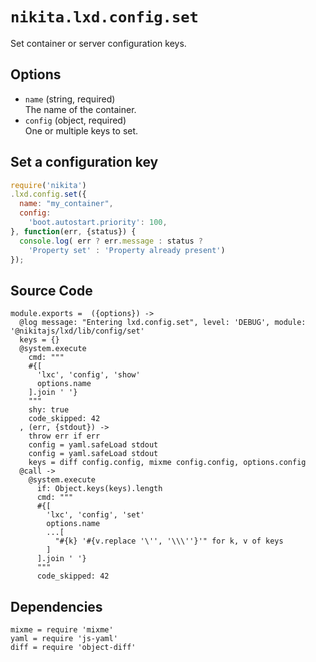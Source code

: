 
# `nikita.lxd.config.set`

Set container or server configuration keys.

## Options

* `name` (string, required)   
  The name of the container.
* `config` (object, required)   
  One or multiple keys to set.

## Set a configuration key

```js
require('nikita')
.lxd.config.set({
  name: "my_container",
  config:
    'boot.autostart.priority': 100,
}, function(err, {status}) {
  console.log( err ? err.message : status ?
    'Property set' : 'Property already present')
});
```

## Source Code

    module.exports =  ({options}) ->
      @log message: "Entering lxd.config.set", level: 'DEBUG', module: '@nikitajs/lxd/lib/config/set'
      keys = {}
      @system.execute
        cmd: """
        #{[
          'lxc', 'config', 'show'
          options.name
        ].join ' '}
        """
        shy: true
        code_skipped: 42
      , (err, {stdout}) ->
        throw err if err
        config = yaml.safeLoad stdout
        config = yaml.safeLoad stdout
        keys = diff config.config, mixme config.config, options.config
      @call ->
        @system.execute
          if: Object.keys(keys).length
          cmd: """
          #{[
            'lxc', 'config', 'set'
            options.name
            ...[
              "#{k} '#{v.replace '\'', '\\\''}'" for k, v of keys
            ]
          ].join ' '}
          """
          code_skipped: 42
        

## Dependencies

    mixme = require 'mixme'
    yaml = require 'js-yaml'
    diff = require 'object-diff'
